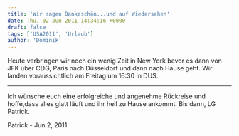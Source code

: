 ```yaml
---
title: 'Wir sagen Dankeschön...und auf Wiedersehen'
date: Thu, 02 Jun 2011 14:34:16 +0000
draft: false
tags: ['USA2011', 'Urlaub']
author: 'Dominik'
---
```


Heute verbringen wir noch ein wenig Zeit in New York bevor es dann von JFK über CDG, Paris nach Düsseldorf und dann nach Hause geht. Wir landen voraussichtlich am Freitag um 16:30 in DUS.

---
Ich wünsche euch eine erfolgreiche und angenehme Rückreise und hoffe,dass alles glatt läuft und ihr heil zu Hause ankommt. Bis dann, LG Patrick.

Patrick - <time datetime="2011-06-02 22:33:49">Jun 2, 2011</time>
